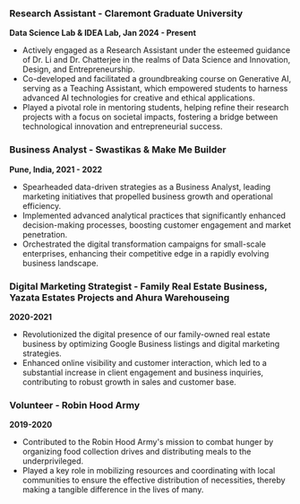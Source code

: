 ### Research Assistant - Claremont Graduate University
**Data Science Lab & IDEA Lab, Jan 2024 - Present**
- Actively engaged as a Research Assistant under the esteemed guidance of Dr. Li and Dr. Chatterjee in the realms of Data Science and Innovation, Design, and Entrepreneurship.
- Co-developed and facilitated a groundbreaking course on Generative AI, serving as a Teaching Assistant, which empowered students to harness advanced AI technologies for creative and ethical applications.
- Played a pivotal role in mentoring students, helping refine their research projects with a focus on societal impacts, fostering a bridge between technological innovation and entrepreneurial success.

### Business Analyst - Swastikas & Make Me Builder
**Pune, India, 2021 - 2022**
- Spearheaded data-driven strategies as a Business Analyst, leading marketing initiatives that propelled business growth and operational efficiency.
- Implemented advanced analytical practices that significantly enhanced decision-making processes, boosting customer engagement and market penetration.
- Orchestrated the digital transformation campaigns for small-scale enterprises, enhancing their competitive edge in a rapidly evolving business landscape.

### Digital Marketing Strategist - Family Real Estate Business, Yazata Estates Projects and Ahura Warehouseing
**2020-2021**
- Revolutionized the digital presence of our family-owned real estate business by optimizing Google Business listings and digital marketing strategies.
- Enhanced online visibility and customer interaction, which led to a substantial increase in client engagement and business inquiries, contributing to robust growth in sales and customer base.

### Volunteer - Robin Hood Army
**2019-2020**
- Contributed to the Robin Hood Army's mission to combat hunger by organizing food collection drives and distributing meals to the underprivileged.
- Played a key role in mobilizing resources and coordinating with local communities to ensure the effective distribution of necessities, thereby making a tangible difference in the lives of many.


